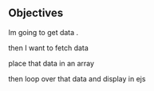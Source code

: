 ## Objectives

Im going to get data .

then I want to fetch data

place that data in an array

then loop over that data and display in ejs
